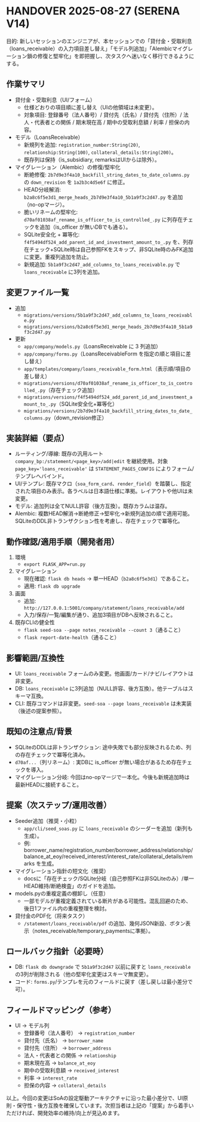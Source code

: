 # HANDOVER 2025-08-27 (SERENA V14)

目的: 新しいセッションのエンジニアが、本セッションでの「貸付金・受取利息（loans_receivable）の入力項目差し替え」「モデル列追加」「Alembicマイグレーション鎖の修復と堅牢化」を即把握し、次タスクへ迷いなく移行できるようにする。

## 作業サマリ
- 貸付金・受取利息（UI/フォーム）
  - 仕様どおりの項目順に差し替え（UIの他領域は未変更）。
  - 対象項目: 登録番号（法人番号）/ 貸付先（氏名）/ 貸付先（住所）/ 法人・代表者との関係 / 期末現在高 / 期中の受取利息額 / 利率 / 担保の内容。
- モデル（LoansReceivable）
  - 新規列を追加: `registration_number:String(20)`, `relationship:String(100)`, `collateral_details:String(200)`。
  - 既存列は保持（is_subsidiary, remarksはUIからは除外）。
- マイグレーション（Alembic）の修復/堅牢化
  - 断絶修復: `2b7d9e3f4a10_backfill_string_dates_to_date_columns.py` の `down_revision` を `1a2b3c4d5e6f` に修正。
  - HEAD分岐解消: `b2a8c6f5e3d1_merge_heads_2b7d9e3f4a10_5b1a9f3c2d47.py` を追加（no-opマージ）。
  - 脆いリネームの堅牢化: `d70af01038af_rename_is_officer_to_is_controlled_.py` に列存在チェックを追加（is_officer が無いDBでも通る）。
  - SQLite安全化 + 冪等化: `f4f5494df524_add_parent_id_and_investment_amount_to_.py` を、列存在チェック+SQLite時は自己参照FKをスキップ、非SQLite時のみFK追加に変更。重複列追加を防止。
  - 新規追加: `5b1a9f3c2d47_add_columns_to_loans_receivable.py` で `loans_receivable` に3列を追加。

## 変更ファイル一覧
- 追加
  - `migrations/versions/5b1a9f3c2d47_add_columns_to_loans_receivable.py`
  - `migrations/versions/b2a8c6f5e3d1_merge_heads_2b7d9e3f4a10_5b1a9f3c2d47.py`
- 更新
  - `app/company/models.py`（LoansReceivable に 3 列追加）
  - `app/company/forms.py`（LoansReceivableForm を指定の順と項目に差し替え）
  - `app/templates/company/loans_receivable_form.html`（表示順/項目の差し替え）
  - `migrations/versions/d70af01038af_rename_is_officer_to_is_controlled_.py`（存在チェック追加）
  - `migrations/versions/f4f5494df524_add_parent_id_and_investment_amount_to_.py`（SQLite安全化+冪等化）
  - `migrations/versions/2b7d9e3f4a10_backfill_string_dates_to_date_columns.py`（down_revision修正）

## 実装詳細（要点）
- ルーティング/導線: 既存の汎用ルート `company_bp:/statement/<page_key>/add|edit` を継続使用。対象 `page_key='loans_receivable'` は `STATEMENT_PAGES_CONFIG` によりフォーム/テンプレへバインド。
- UI/テンプレ: 既存マクロ（`soa_form_card`、`render_field`）を踏襲し、指定された項目のみ表示。各ラベルは日本語仕様に準拠。レイアウトや他UIは未変更。
- モデル: 追加列は全てNULL許容（後方互換）。既存カラムは温存。
- Alembic: 複数HEAD解消→断絶修正→堅牢化→新規列追加の順で適用可能。SQLiteのDDL非トランザクション性を考慮し、存在チェックで冪等化。

## 動作確認/適用手順（開発者用）
1) 環境
   - `export FLASK_APP=run.py`
2) マイグレーション
   - 現在確認: `flask db heads` → 単一HEAD（`b2a8c6f5e3d1`）であること。
   - 適用: `flask db upgrade`
3) 画面
   - 追加: `http://127.0.0.1:5001/company/statement/loans_receivable/add`
   - 入力/保存/一覧/編集が通り、追加3項目がDBへ反映されること。
4) 既存CLIの健全性
   - `flask seed-soa --page notes_receivable --count 3`（通ること）
   - `flask report-date-health`（通ること）

## 影響範囲/互換性
- UI: `loans_receivable` フォームのみ変更。他画面/カード/ナビ/レイアウトは非変更。
- DB: `loans_receivable` に3列追加（NULL許容、後方互換）。他テーブルはスキーマ互換。
- CLI: 既存コマンドは非変更。`seed-soa --page loans_receivable` は未実装（後述の提案参照）。

## 既知の注意点/背景
- SQLiteのDDLは非トランザクション: 途中失敗でも部分反映されるため、列の存在チェックで冪等化済み。
- `d70af...`（列リネーム）: 実DBに is_officer が無い場合があるため存在チェックを導入。
- マイグレーション分岐: 今回はno-opマージで一本化。今後も新規追加時は最新HEADに接続すること。

## 提案（次ステップ/運用改善）
- Seeder追加（推奨・小粒）
  - `app/cli/seed_soas.py` に `loans_receivable` のシーダーを追加（新列も生成）。
  - 例: borrower_name/registration_number/borrower_address/relationship/balance_at_eoy/received_interest/interest_rate/collateral_details/remarks を生成。
- マイグレーション指針の短文化（推奨）
  - docsに「存在チェック/SQLite分岐（自己参照FKは非SQLiteのみ）/単一HEAD維持/断絶検査」のガイドを追加。
- models.pyの重複定義の棚卸し（任意）
  - 一部モデルが重複定義されている断片がある可能性。混乱回避のため、後日1ファイル内の重複整理を検討。
- 貸付金のPDF化（将来タスク）
  - `/statement/loans_receivable/pdf` の追加、幾何JSON新設、ボタン表示（notes_receivable/temporary_paymentsに準拠）。

## ロールバック指針（必要時）
- DB: `flask db downgrade` で `5b1a9f3c2d47` 以前に戻すと `loans_receivable` の3列が削除される（他の堅牢化変更はスキーマ無変更）。
- コード: `forms.py`/テンプレを元のフィールドに戻す（差し戻しは最小差分で可）。

## フィールドマッピング（参考）
- UI → モデル列
  - 登録番号（法人番号） → `registration_number`
  - 貸付先（氏名） → `borrower_name`
  - 貸付先（住所） → `borrower_address`
  - 法人・代表者との関係 → `relationship`
  - 期末現在高 → `balance_at_eoy`
  - 期中の受取利息額 → `received_interest`
  - 利率 → `interest_rate`
  - 担保の内容 → `collateral_details`

以上。今回の変更はSoAの設定駆動アーキテクチャに沿った最小差分で、UI原則・保守性・後方互換を確保しています。次担当者は上記の「提案」から着手いただければ、開発効率の維持/向上が見込めます。
